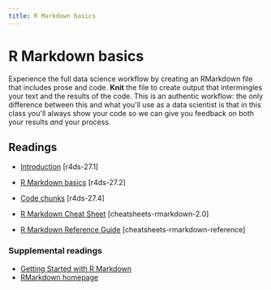```yaml
---
title: R Markdown basics
---
```


<!-- Generated automatically from rmarkdown-basics.yml. Do not edit by hand -->

# R Markdown basics

Experience the full data science workflow by creating an RMarkdown file that includes prose and code. __Knit__ the file to create output that intermingles your text and the results of the code. This is an authentic workflow: the only difference between this and what you'll use as a data scientist is that in this class you'll always show your code so we can give you feedback on both your results _and_ your process.

## Readings

  * [Introduction](http://r4ds.had.co.nz/r-markdown.html#introduction-18) [r4ds-27.1]

  * [R Markdown basics](http://r4ds.had.co.nz/r-markdown.html#r-markdown-basics) [r4ds-27.2]

  * [Code chunks](http://r4ds.had.co.nz/r-markdown.html#code-chunks) [r4ds-27.4]

  * [R Markdown Cheat Sheet](https://www.rstudio.com/wp-content/uploads/2016/03/rmarkdown-cheatsheet-2.0.pdf) [cheatsheets-rmarkdown-2.0]

  * [R Markdown Reference Guide](https://www.rstudio.com/wp-content/uploads/2015/03/rmarkdown-reference.pdf) [cheatsheets-rmarkdown-reference]


### Supplemental readings

* [Getting Started with R Markdown](supplements.html#grolemund-rmarkdown)
* [RMarkdown homepage](supplements.html#rmarkdown)


